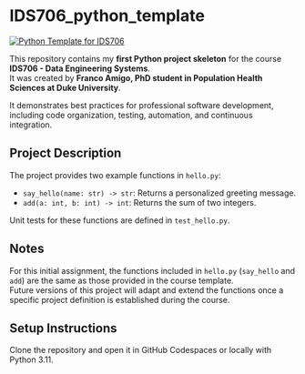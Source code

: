 # IDS706_python_template
[![Python Template for IDS706](https://github.com/Francoamigoa/IDS706_python_template/actions/workflows/main.yml/badge.svg)](https://github.com/Francoamigoa/IDS706_python_template/actions/workflows/main.yml)

This repository contains my **first Python project skeleton** for the course **IDS706 - Data Engineering Systems**.  
It was created by **Franco Amigo, PhD student in Population Health Sciences at Duke University**.

It demonstrates best practices for professional software development, including code organization, testing, automation, and continuous integration.

## Project Description
The project provides two example functions in `hello.py`:
- `say_hello(name: str) -> str`: Returns a personalized greeting message.
- `add(a: int, b: int) -> int`: Returns the sum of two integers.

Unit tests for these functions are defined in `test_hello.py`.
## Notes

For this initial assignment, the functions included in `hello.py` (`say_hello` and `add`) are the same as those provided in the course template.  
Future versions of this project will adapt and extend the functions once a specific project definition is established during the course.

## Setup Instructions
Clone the repository and open it in GitHub Codespaces or locally with Python 3.11.
